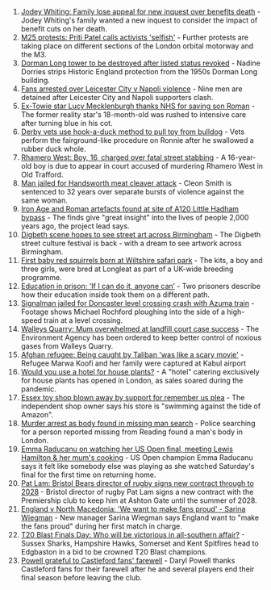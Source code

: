 1. [Jodey Whiting: Family lose appeal for new inquest over benefits death](https://www.bbc.co.uk/news/uk-england-tees-58596057?at_medium=RSS&at_campaign=KARANGA) - Jodey Whiting's family wanted a new inquest to consider the impact of benefit cuts on her death.
2. [M25 protests: Priti Patel calls activists 'selfish'](https://www.bbc.co.uk/news/uk-england-beds-bucks-herts-58594651?at_medium=RSS&at_campaign=KARANGA) - Further protests are taking place on different sections of the London orbital motorway and the M3.
3. [Dorman Long tower to be destroyed after listed status revoked](https://www.bbc.co.uk/news/uk-england-tees-58593615?at_medium=RSS&at_campaign=KARANGA) - Nadine Dorries strips Historic England protection from the 1950s Dorman Long building.
4. [Fans arrested over Leicester City v Napoli violence](https://www.bbc.co.uk/news/uk-england-leicestershire-58596996?at_medium=RSS&at_campaign=KARANGA) - Nine men are detained after Leicester City and Napoli supporters clash.
5. [Ex-Towie star Lucy Mecklenburgh thanks NHS for saving son Roman](https://www.bbc.co.uk/news/uk-england-essex-58595459?at_medium=RSS&at_campaign=KARANGA) - The former reality star's 18-month-old was rushed to intensive care after turning blue in his cot.
6. [Derby vets use hook-a-duck method to pull toy from bulldog](https://www.bbc.co.uk/news/uk-england-derbyshire-58587116?at_medium=RSS&at_campaign=KARANGA) - Vets perform the fairground-like procedure on Ronnie after he swallowed a rubber duck whole.
7. [Rhamero West: Boy, 16, charged over fatal street stabbing](https://www.bbc.co.uk/news/uk-england-manchester-58595930?at_medium=RSS&at_campaign=KARANGA) - A 16-year-old boy is due to appear in court accused of murdering Rhamero West in Old Trafford.
8. [Man jailed for Handsworth meat cleaver attack](https://www.bbc.co.uk/news/uk-england-birmingham-58591405?at_medium=RSS&at_campaign=KARANGA) - Cleon Smith is sentenced to 32 years over separate bursts of violence against the same woman.
9. [Iron Age and Roman artefacts found at site of A120 Little Hadham bypass](https://www.bbc.co.uk/news/uk-england-beds-bucks-herts-58584488?at_medium=RSS&at_campaign=KARANGA) - The finds give "great insight" into the lives of people 2,000 years ago, the project lead says.
10. [Digbeth scene hopes to see street art across Birmingham](https://www.bbc.co.uk/news/uk-england-birmingham-58584194?at_medium=RSS&at_campaign=KARANGA) - The Digbeth street culture festival is back - with a dream to see artwork across Birmingham.
11. [First baby red squirrels born at Wiltshire safari park](https://www.bbc.co.uk/news/uk-england-wiltshire-58593450?at_medium=RSS&at_campaign=KARANGA) - The kits, a boy and three girls, were bred at Longleat as part of a UK-wide breeding programme.
12. [Education in prison: 'If I can do it, anyone can’](https://www.bbc.co.uk/news/education-58589519?at_medium=RSS&at_campaign=KARANGA) - Two prisoners describe how their education inside took them on a different path.
13. [Signalman jailed for Doncaster level crossing crash with Azuma train](https://www.bbc.co.uk/news/uk-england-south-yorkshire-58587307?at_medium=RSS&at_campaign=KARANGA) - Footage shows Michael Rochford ploughing into the side of a high-speed train at a level crossing.
14. [Walleys Quarry: Mum overwhelmed at landfill court case success](https://www.bbc.co.uk/news/uk-england-stoke-staffordshire-58589631?at_medium=RSS&at_campaign=KARANGA) - The Environment Agency has been ordered to keep better control of noxious gases from Walleys Quarry.
15. [Afghan refugee: Being caught by Taliban 'was like a scary movie'](https://www.bbc.co.uk/news/uk-england-58576104?at_medium=RSS&at_campaign=KARANGA) - Refugee Marwa Koofi and her family were captured at Kabul airport
16. [Would you use a hotel for house plants?](https://www.bbc.co.uk/news/uk-england-london-58575510?at_medium=RSS&at_campaign=KARANGA) - A "hotel" catering exclusively for house plants has opened in London, as sales soared during the pandemic.
17. [Essex toy shop blown away by support for remember us plea](https://www.bbc.co.uk/news/uk-england-essex-58589369?at_medium=RSS&at_campaign=KARANGA) - The independent shop owner says his store is "swimming against the tide of Amazon".
18. [Murder arrest as body found in missing man search](https://www.bbc.co.uk/news/uk-england-berkshire-58593410?at_medium=RSS&at_campaign=KARANGA) - Police searching for a person reported missing from Reading found a man's body in London.
19. [Emma Raducanu on watching her US Open final, meeting Lewis Hamilton & her mum's cooking](https://www.bbc.co.uk/sport/tennis/58593870?at_medium=RSS&at_campaign=KARANGA) - US Open champion Emma Raducanu says it felt like somebody else was playing as she watched Saturday's final for the first time on returning home.
20. [Pat Lam: Bristol Bears director of rugby signs new contract through to 2028](https://www.bbc.co.uk/sport/rugby-union/58594432?at_medium=RSS&at_campaign=KARANGA) - Bristol director of rugby Pat Lam signs a new contract with the Premiership club to keep him at Ashton Gate until the summer of 2028.
21. [England v North Macedonia: 'We want to make fans proud' - Sarina Wiegman](https://www.bbc.co.uk/sport/football/58547106?at_medium=RSS&at_campaign=KARANGA) - New manager Sarina Wiegman says England want to "make the fans proud" during her first match in charge.
22. [T20 Blast Finals Day: Who will be victorious in all-southern affair?](https://www.bbc.co.uk/sport/cricket/58557452?at_medium=RSS&at_campaign=KARANGA) - Sussex Sharks, Hampshire Hawks, Somerset and Kent Spitfires head to Edgbaston in a bid to be crowned T20 Blast champions.
23. [Powell grateful to Castleford fans' farewell](https://www.bbc.co.uk/sport/rugby-league/58591143?at_medium=RSS&at_campaign=KARANGA) - Daryl Powell thanks Castleford fans for their farewell after he and several players end their final season before leaving the club.
